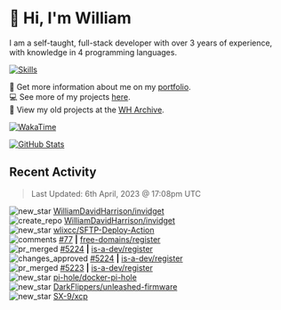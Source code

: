 # 👋 Hi, I'm William
I am a self-taught, full-stack developer with over 3 years of experience, with knowledge in 4 programming languages.

[![Skills](https://skillicons.dev/icons?i=css,cloudflare,discord,bots,docker,express,firebase,git,github,githubactions,html,js,linux,md,mongodb,netlify,nodejs,replit,tailwind,ts,vercel,vscode,wordpress,workers)](https://wdh.gg/dev)

🧑 Get more information about me on my [portfolio](https://wdh.gg/dev).
<br>
💻 See more of my projects [here](https://wdh.gg/github-org).
<br>
📁 View my old projects at the [WH Archive](https://wdh.gg/archive).

[![WakaTime](https://wakatime.com/badge/user/817e29c1-e1ac-4adc-936b-37bfa447c165.svg?style=for-the-badge)](https://wdh.gg/wakatime)

[![GitHub Stats](https://github-readme-stats.vercel.app/api?username=williamdavidharrison&theme=algolia&show_icons=true&border_radius=8&count_private=true&include_all_commits=true)](https://wdh.gg/github)

## Recent Activity
<!--RECENT_ACTIVITY:last_update-->
> Last Updated: 6th April, 2023 @ 17:08pm UTC
<!--RECENT_ACTIVITY:last_update_end-->

<!--RECENT_ACTIVITY:start-->
![new_star](https://cdn.jsdelivr.net/gh/Readme-Workflows/Readme-Icons@main/icons/octicons/StarredRepositoryYellow.svg) [WilliamDavidHarrison/invidget](https://github.com/WilliamDavidHarrison/invidget)<br>
![create_repo](https://cdn.jsdelivr.net/gh/Readme-Workflows/Readme-Icons@main/icons/octicons/Repository.svg) [WilliamDavidHarrison/invidget](https://github.com/WilliamDavidHarrison/invidget)<br>
![new_star](https://cdn.jsdelivr.net/gh/Readme-Workflows/Readme-Icons@main/icons/octicons/StarredRepositoryYellow.svg) [wlixcc/SFTP-Deploy-Action](https://github.com/wlixcc/SFTP-Deploy-Action)<br>
![comments](https://cdn.jsdelivr.net/gh/Readme-Workflows/Readme-Icons@main/icons/octicons/Comment.svg) [#77](https://github.com/free-domains/register/issues/77#issuecomment-1498573911) **|** [free-domains/register](https://github.com/free-domains/register)<br>
![pr_merged](https://cdn.jsdelivr.net/gh/Readme-Workflows/Readme-Icons@main/icons/octicons/PullRequestMerged.svg) [#5224](https://github.com/is-a-dev/register/pull/5224) **|** [is-a-dev/register](https://github.com/is-a-dev/register)<br>
![changes_approved](https://cdn.jsdelivr.net/gh/Readme-Workflows/Readme-Icons@main/icons/octicons/ApprovedChanges.svg) [#5224](https://github.com/is-a-dev/register/pull/5224#pullrequestreview-1374158320) **|** [is-a-dev/register](https://github.com/is-a-dev/register)<br>
![pr_merged](https://cdn.jsdelivr.net/gh/Readme-Workflows/Readme-Icons@main/icons/octicons/PullRequestMerged.svg) [#5223](https://github.com/is-a-dev/register/pull/5223) **|** [is-a-dev/register](https://github.com/is-a-dev/register)<br>
![new_star](https://cdn.jsdelivr.net/gh/Readme-Workflows/Readme-Icons@main/icons/octicons/StarredRepositoryYellow.svg) [pi-hole/docker-pi-hole](https://github.com/pi-hole/docker-pi-hole)<br>
![new_star](https://cdn.jsdelivr.net/gh/Readme-Workflows/Readme-Icons@main/icons/octicons/StarredRepositoryYellow.svg) [DarkFlippers/unleashed-firmware](https://github.com/DarkFlippers/unleashed-firmware)<br>
![new_star](https://cdn.jsdelivr.net/gh/Readme-Workflows/Readme-Icons@main/icons/octicons/StarredRepositoryYellow.svg) [SX-9/xcp](https://github.com/SX-9/xcp)<br>
<!--RECENT_ACTIVITY:end-->
